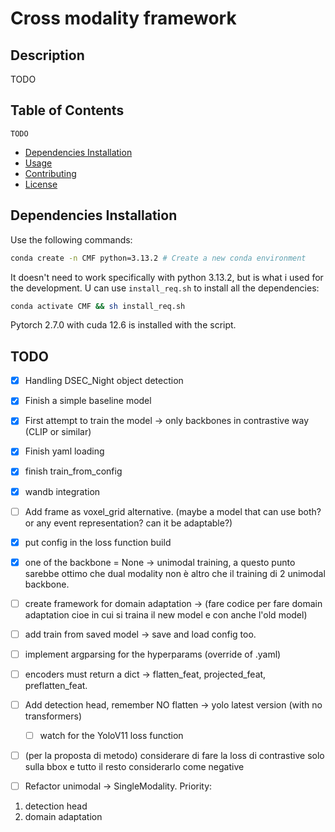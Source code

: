 # Cross modality framework

## Description

TODO

## Table of Contents
    TODO
- [Dependencies Installation](#dependencies-installation)
- [Usage](#usage)
- [Contributing](#contributing)
- [License](#license)

## Dependencies Installation 
Use the following commands:
```bash
conda create -n CMF python=3.13.2 # Create a new conda environment
```
It doesn't need to work specifically with python 3.13.2, but is what i used for the development.
U can use `install_req.sh` to install all the dependencies:
```bash
conda activate CMF && sh install_req.sh
```
Pytorch 2.7.0 with cuda 12.6 is installed with the script.

## TODO
- [X] Handling DSEC_Night object detection
- [X] Finish a simple baseline model
- [X] First attempt to train the model -> only backbones in contrastive way (CLIP or similar)
- [X] Finish yaml loading
- [X] finish train_from_config
- [X] wandb integration

- [ ] Add frame as voxel_grid alternative. (maybe a model that can use both? or any event representation? can it be adaptable?)


- [X] put config in the  loss function build
- [X] one of the backbone = None -> unimodal training, a questo punto sarebbe ottimo che dual modality non è altro che il training di 2 unimodal backbone.
- [ ] create framework for domain adaptation -> (fare codice per fare domain adaptation cioe in cui si traina il new model e con anche l'old model)
- [ ] add train from saved model -> save and load config too.
- [ ] implement argparsing for the hyperparams (override of .yaml)
- [ ] encoders must return a dict -> flatten_feat, projected_feat, preflatten_feat.
- [ ] Add detection head, remember NO flatten -> yolo latest version (with no transformers)
    - [ ] watch for the YoloV11 loss function

- [ ] (per la proposta di metodo) considerare di fare la loss di contrastive solo sulla bbox e tutto il resto considerarlo come negative
- [ ] Refactor unimodal -> SingleModality. 
Priority:  

1. detection head
2. domain adaptation
